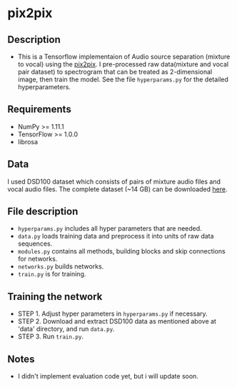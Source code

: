 # pix2pix

## Description
  * This is a Tensorflow implementaion of Audio source separation (mixture to vocal) using the [pix2pix](https://arxiv.org/abs/1611.07004). I pre-processed raw data(mixture and vocal pair dataset) to spectrogram that can be treated as 2-dimensional image, then train the model. See the file `hyperparams.py` for the detailed hyperparameters.

## Requirements
  * NumPy >= 1.11.1
  * TensorFlow >= 1.0.0
  * librosa

## Data
I used DSD100 dataset which consists of pairs of mixture audio files and vocal audio files. The complete dataset (~14 GB) can be downloaded [here](http://liutkus.net/DSD100.zip). 

## File description
  * `hyperparams.py` includes all hyper parameters that are needed.
  * `data.py` loads training data and preprocess it into units of raw data sequences.
  * `modules.py` contains all methods, building blocks and skip connections for networks.
  * `networks.py` builds networks.
  * `train.py` is for training.

## Training the network
  * STEP 1. Adjust hyper parameters in `hyperparams.py` if necessary.
  * STEP 2. Download and extract DSD100 data as mentioned above at 'data' directory, and run `data.py`.
  * STEP 3. Run `train.py`. 

## Notes
  * I didn't implement evaluation code yet, but i will update soon.